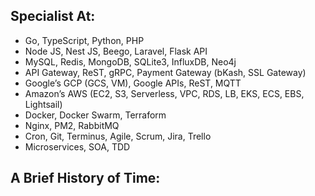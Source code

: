 ## Specialist At:
- Go, TypeScript, Python, PHP
- Node JS, Nest JS, Beego, Laravel, Flask API
- MySQL, Redis, MongoDB, SQLite3, InfluxDB, Neo4j
- API Gateway, ReST, gRPC, Payment Gateway (bKash, SSL Gateway)
- Google’s GCP (GCS, VM), Google APIs, ReST, MQTT
- Amazon’s AWS (EC2, S3, Serverless, VPC, RDS, LB, EKS, ECS, EBS, Lightsail)
- Docker, Docker Swarm, Terraform
- Nginx, PM2, RabbitMQ
- Cron, Git, Terminus, Agile, Scrum, Jira, Trello
- Microservices, SOA, TDD

## A Brief History of Time:

